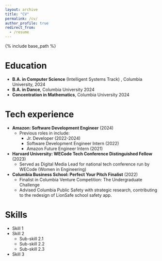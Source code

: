 ```yaml
---
layout: archive
title: "CV"
permalink: /cv/
author_profile: true
redirect_from:
  - /resume
---
```


{% include base_path %}

Education
======
* **B.A. in Computer Science** (Intelligent Systems Track) , Columbia University, 2024
* **B.A. in Dance**, Columbia University 2024
* **Concentration in Mathematics**, Columbia University 2024

Tech experience
======
* **Amazon: Software Development Engineer** (2024)
  * Previous roles in include:
    * Jr. Developer (2022-2024)
    * Software Development Engineer Intern (2022)
    * Amazon Future Engineer Intern (2021)
* **Harvard University:   WECode Tech Conference Distinguished Fellow** (2023)
  * Served as Digital Media Lead for national tech conference run by WECode (Women in Engineering)
* **Columbia Business School: Perfect Your Pitch Finalist** (2022)
  * Finalist in Columbia Venture Competition: The Undergraduate Challenge
  * Advised Columbia Public Safety with strategic research, contributing to the redesign of LionSafe school safety app.

Skills
======
* Skill 1
* Skill 2
  * Sub-skill 2.1
  * Sub-skill 2.2
  * Sub-skill 2.3
* Skill 3

